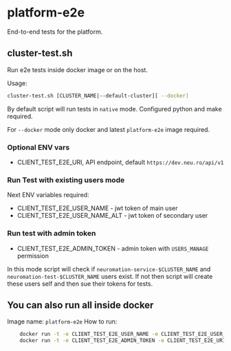 # platform-e2e


End-to-end tests for the platform.


## cluster-test.sh

Run e2e tests inside docker image or on the host.

Usage:
```bash
cluster-test.sh [CLUSTER_NAME|--default-cluster][ --docker]
```
By default script will run tests in `native` mode. Configured python and make required.

For `--docker` mode only docker  and latest `platform-e2e` image required.


### Optional ENV vars

* CLIENT_TEST_E2E_URI,  API endpoint, default `https://dev.neu.ro/api/v1` 

### Run Test with existing users mode

Next ENV variables required:
* CLIENT_TEST_E2E_USER_NAME - jwt token of main user
* CLIENT_TEST_E2E_USER_NAME_ALT - jwt token of secondary user


### Run test with admin token

* CLIENT_TEST_E2E_ADMIN_TOKEN - admin token with `USERS_MANAGE` permission

In this mode script will check if `neuromation-service-$CLUSTER_NAME` and `neuromation-test-$CLUSTER_NAME` users exist. If not then script will create these users self and then sue their tokens for tests.




## You can also run all inside docker

Image name: `platform-e2e`
How to run:
```bash
    docker run -t -e CLIENT_TEST_E2E_USER_NAME -e CLIENT_TEST_E2E_USER_NAME_ALT -e CLIENT_TEST_E2E_URI -e CLUSTER_NAME platform-e2e cluster-test
    docker run -t -e CLIENT_TEST_E2E_ADMIN_TOKEN -e CLIENT_TEST_E2E_URI -e CLUSTER_NAME platform-e2e cluster-test

```
